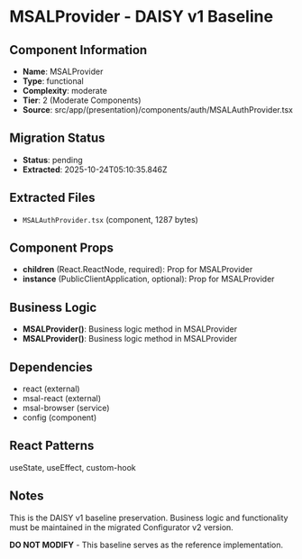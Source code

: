 # MSALProvider - DAISY v1 Baseline

## Component Information

- **Name**: MSALProvider
- **Type**: functional
- **Complexity**: moderate
- **Tier**: 2 (Moderate Components)
- **Source**: src/app/(presentation)/components/auth/MSALAuthProvider.tsx

## Migration Status

- **Status**: pending
- **Extracted**: 2025-10-24T05:10:35.846Z

## Extracted Files

- `MSALAuthProvider.tsx` (component, 1287 bytes)

## Component Props

- **children** (React.ReactNode, required): Prop for MSALProvider
- **instance** (PublicClientApplication, optional): Prop for MSALProvider

## Business Logic

- **MSALProvider()**: Business logic method in MSALProvider
- **MSALProvider()**: Business logic method in MSALProvider

## Dependencies

- react (external)
- msal-react (external)
- msal-browser (service)
- config (component)

## React Patterns

useState, useEffect, custom-hook

## Notes

This is the DAISY v1 baseline preservation. Business logic and functionality
must be maintained in the migrated Configurator v2 version.

**DO NOT MODIFY** - This baseline serves as the reference implementation.
